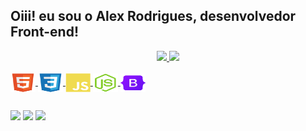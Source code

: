 
## Oiii! eu sou o Alex Rodrigues, desenvolvedor Front-end!
<div align="center">
  <a href="https://github.com/Alex-Rodriguess">
  <img height="180em" src="https://github-readme-stats.vercel.app/api?username=Alex-Rodriguess&show_icons=true&theme=dark&include_all_commits=true&count_private=true"/>
  <img height="180em" src="https://github-readme-stats.vercel.app/api/top-langs/?username=Alex-Rodriguess&layout=compact&langs_count=7&theme=dark"/>
</div></br>
<div style="display: inline_block">
  <img align="center" alt="Alex-HTML" height="30" width="40" src="https://raw.githubusercontent.com/devicons/devicon/master/icons/html5/html5-original.svg">
  <img align="center" alt="Alex-CSS" height="30" width="40" src="https://raw.githubusercontent.com/devicons/devicon/master/icons/css3/css3-original.svg">
  <img align="center" alt="Alex-JS"height="30" width="40" src="https://raw.githubusercontent.com/devicons/devicon/master/icons/javascript/javascript-plain.svg">
  <img align="center" alt="Alex-JS"height="30" width="40" src="https://raw.githubusercontent.com/devicons/devicon/master/icons/nodejs/nodejs-original.svg">
  <img align="center" alt="Alex-JS"height="30" width="40" src="https://raw.githubusercontent.com/devicons/devicon/master/icons/bootstrap/bootstrap-original.svg">
</div>
  
  ##
 
<div> 
 <a href="https://discord.gg/VFxuXxpN" target="_blank"><img src="https://img.shields.io/badge/Discord-7289DA?style=for-the-badge&logo=discord&logoColor=white" target="_blank"></a> 
  <a href = "mailto:alexmusicalsa@gmail.com"><img src="https://img.shields.io/badge/-Gmail-%23333?style=for-the-badge&logo=gmail&logoColor=white" target="_blank"></a>
  <a href="https://www.linkedin.com/in/alex-rodriguess" target="_blank"><img src="https://img.shields.io/badge/-LinkedIn-%230077B5?style=for-the-badge&logo=linkedin&logoColor=white" target="_blank"></a> 
</div>
  

